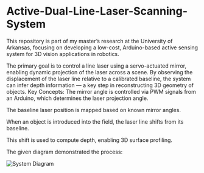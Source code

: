 # Active-Dual-Line-Laser-Scanning-System
This repository is part of my master’s research at the University of Arkansas, focusing on developing a low-cost, Arduino-based active sensing system for 3D vision applications in robotics.

The primary goal is to control a line laser using a servo-actuated mirror, enabling dynamic projection of the laser across a scene. By observing the displacement of the laser line relative to a calibrated baseline, the system can infer depth information — a key step in reconstructing 3D geometry of objects.
Key Concepts:
The mirror angle is controlled via PWM signals from an Arduino, which determines the laser projection angle.

The baseline laser position is mapped based on known mirror angles.

When an object is introduced into the field, the laser line shifts from its baseline.

This shift is used to compute depth, enabling 3D surface profiling.

The given diagram demonstrated the process:

![System Diagram](depth_sensing_diagram.png)

